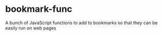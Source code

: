 # bookmark-func
A bunch of JavaScript functions to add to bookmarks so that they can be easily run on web pages
